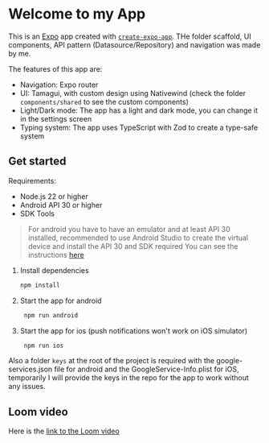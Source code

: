 # Welcome to my App

This is an [Expo](https://expo.dev) app created with [`create-expo-app`](https://www.npmjs.com/package/create-expo-app). THe folder scaffold, UI components, API pattern (Datasource/Repository) and navigation was made by me.

The features of this app are:
- Navigation: Expo router
- UI: Tamagui, with custom design using Nativewind (check the folder `components/shared` to see the custom components)
- Light/Dark mode: The app has a light and dark mode, you can change it in the settings screen
- Typing system: The app uses TypeScript with Zod to create a type-safe system

## Get started

Requirements:
- Node.js 22 or higher
- Android API 30 or higher
- SDK Tools

> For android you have to have an emulator and at least API 30 installed, recommended to use Android Studio to create the virtual device and install the API 30 and SDK required
> You can see the instructions [here](https://docs.expo.dev/get-started/set-up-your-environment/?mode=development-build&buildEnv=local#set-up-android-studio)

1. Install dependencies

   ```bash
   npm install
   ```

2. Start the app for android

   ```bash
    npm run android
   ```

3. Start the app for ios (push notifications won't work on iOS simulator)

   ```bash
    npm run ios
   ```

Also a folder `keys` at the root of the project is required with the google-services.json file for android and the GoogleService-Info.plist for iOS, temporarily I will provide the keys in the repo for the app to work without any issues.

## Loom video

Here is the [link to the Loom video](https://www.loom.com/share/ca424cbdc2774fd08acde21be86e98c0?sid=6dbda562-ebdc-4432-aeea-8b842ebcc97e)